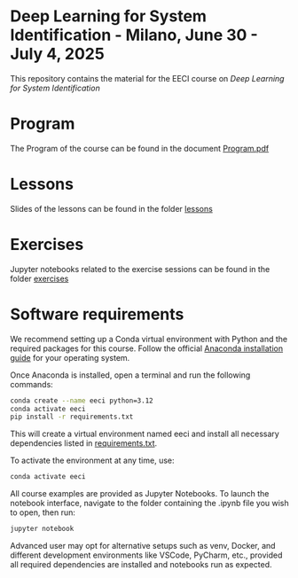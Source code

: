 # Deep Learning for System Identification - Milano, June 30 - July 4, 2025
This repository contains the material for the EECI course on *Deep Learning for System Identification*

# Program
The Program of the course can be found in the document [Program.pdf](Program.pdf)

# Lessons
Slides of the lessons can be found in the folder [lessons](lessons)

# Exercises

Jupyter notebooks related to the exercise sessions can be found in the folder [exercises](exercises)

# Software requirements 
We recommend setting up a Conda virtual environment with Python and the required packages for this course. Follow the official [Anaconda installation guide](https://www.anaconda.com/docs/getting-started/anaconda/install) for your operating system.

Once Anaconda is installed, open a terminal and run the following commands:

```bash
conda create --name eeci python=3.12
conda activate eeci
pip install -r requirements.txt
```

This will create a virtual environment named eeci and install all necessary dependencies listed in [requirements.txt](requirements.txt).

To activate the environment at any time, use:
```bash
conda activate eeci
```

All course examples are provided as Jupyter Notebooks. To launch the notebook interface, navigate to the folder containing the .ipynb file you wish to open, then run:
```bash
jupyter notebook
```
Advanced user may opt for alternative setups such as venv, Docker, and different development environments like VSCode, PyCharm, etc., provided all required dependencies are installed and notebooks run as expected.

